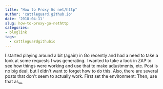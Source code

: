 ```yaml
---
title: "How to Proxy Go net/http"
author: 'cattleguard.github.io'
date: '2018-04-11'
slug: how-to-proxy-go-nethttp
categories:
- bloglink
tags:
  - cattleguardgithubio
---
```


I started playing around a bit (again) in Go recently and had a need to take a look at some requests I was generating. I wanted to take a look in ZAP to see how things were working and use that to make adjustments, etc. Post is no big deal, but I didn't want to forget how to do this. Also, there are several posts that don't seem to actually work. First set the environment: Then, use that as[... <i class="fas fa-external-link-alt"></i>](https://cattleguard.github.io/2018/04/11/how-to-proxy-go-http/)

